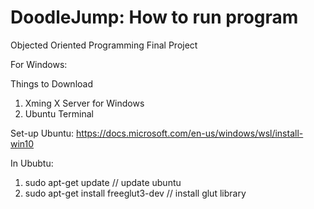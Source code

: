# DoodleJump: How to run program
Objected Oriented Programming Final Project

For Windows:

Things to Download
1. Xming X Server for Windows
2. Ubuntu Terminal 

Set-up Ubuntu: https://docs.microsoft.com/en-us/windows/wsl/install-win10

In Ububtu:
1. sudo apt-get update // update ubuntu
2. sudo apt-get install freeglut3-dev // install glut library
